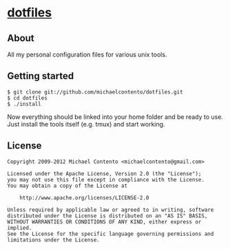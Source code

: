 # [dotfiles][]

## About

All my personal configuration files for various unix tools.

## Getting started

    $ git clone git://github.com/michaelcontento/dotfiles.git
    $ cd dotfiles
    $ ./install

Now everything should be linked into your home folder and be ready to use. Just
install the tools itself (e.g. tmux) and start working.

## License

    Copyright 2009-2012 Michael Contento <michaelcontento@gmail.com>

    Licensed under the Apache License, Version 2.0 (the "License");
    you may not use this file except in compliance with the License.
    You may obtain a copy of the License at

        http://www.apache.org/licenses/LICENSE-2.0

    Unless required by applicable law or agreed to in writing, software
    distributed under the License is distributed on an "AS IS" BASIS,
    WITHOUT WARRANTIES OR CONDITIONS OF ANY KIND, either express or implied.
    See the License for the specific language governing permissions and
    limitations under the License.

  [dotfiles]: https://github.com/michaelcontento/dotfiles